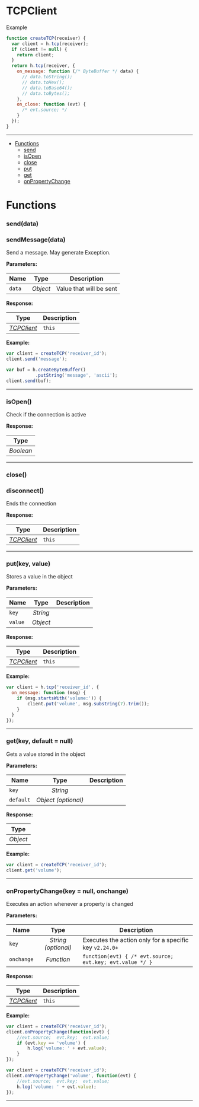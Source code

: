 # TCPClient

Example
```javascript
function createTCP(receiver) {
  var client = h.tcp(receiver);
  if (client != null) {
    return client;
  }
  return h.tcp(receiver, {
    on_message: function (/* ByteBuffer */ data) {
      // data.toString();
      // data.toHex();
      // data.toBase64();
      // data.toBytes();
    },
    on_close: function (evt) {
      /* evt.source; */
    }
  });
}
```

---

- [Functions](#functions)
  - [send](#senddata)
  - [isOpen](#isopen)
  - [close](#close)
  - [put](#putkey-value)
  - [get](#getkey-default--null)
  - [onPropertyChange](#onpropertychangekey--null-onchange)


# Functions 
### send(data)
### sendMessage(data)
Send a message. May generate Exception.

**Parameters:**

| Name | Type  | Description |
| ---- | :---: | ------------|
| `data` | _Object_ | Value that will be sent |


**Response:**

| Type  | Description |
| :---: | ------------|
| _[TCPClient](https://github.com/holyrics/jslib/blob/main/doc/en/TCPClient.md)_ | `this` |


**Example:**

```javascript
var client = createTCP('receiver_id');
client.send('message');

var buf = h.createByteBuffer()
           .putString('message', 'ascii');
client.send(buf);
```

---


### isOpen()
Check if the connection is active



**Response:**

| Type  |
| :---: |
| _Boolean_ | 


---


### close()
### disconnect()
Ends the connection



**Response:**

| Type  | Description |
| :---: | ------------|
| _[TCPClient](https://github.com/holyrics/jslib/blob/main/doc/en/TCPClient.md)_ | `this` |


---


### put(key, value)
Stores a value in the object

**Parameters:**

| Name | Type  | Description |
| ---- | :---: | ------------|
| `key` | _String_ |  |
| `value` | _Object_ |  |


**Response:**

| Type  | Description |
| :---: | ------------|
| _[TCPClient](https://github.com/holyrics/jslib/blob/main/doc/en/TCPClient.md)_ | `this` |


**Example:**

```javascript
var client = h.tcp('receiver_id', {
  on_message: function (msg) {
    if (msg.startsWith('volume:')) {
        client.put('volume', msg.substring(7).trim());
    }
  }
});
```

---


### get(key, default = null)
Gets a value stored in the object

**Parameters:**

| Name | Type  | Description |
| ---- | :---: | ------------|
| `key` | _String_ |  |
| `default` | _Object (optional)_ |  |


**Response:**

| Type  |
| :---: |
| _Object_ | 


**Example:**

```javascript
var client = createTCP('receiver_id');
client.get('volume');
```

---


### onPropertyChange(key = null, onchange)
Executes an action whenever a property is changed

**Parameters:**

| Name | Type  | Description |
| ---- | :---: | ------------|
| `key` | _String (optional)_ | Executes the action only for a specific key `v2.24.0+` |
| `onchange` | _Function_ | `function(evt) { /* evt.source; evt.key; evt.value */ }` |


**Response:**

| Type  | Description |
| :---: | ------------|
| _[TCPClient](https://github.com/holyrics/jslib/blob/main/doc/en/TCPClient.md)_ | `this` |


**Example:**

```javascript
var client = createTCP('receiver_id');
client.onPropertyChange(function(evt) {
    //evt.source;  evt.key;  evt.value;
    if (evt.key == 'volume') {
        h.log('volume: ' + evt.value);
    }
});

var client = createTCP('receiver_id');
client.onPropertyChange('volume', function(evt) {
    //evt.source;  evt.key;  evt.value;
    h.log('volume: ' + evt.value);
});
```

---
